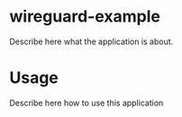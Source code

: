 wireguard-example
=================

Describe here what the application is about.

Usage
=====

Describe here how to use this application
